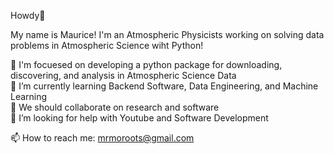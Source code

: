<!-- Hello -->
Howdy👋 <br/>

My name is Maurice! I'm an Atmospheric Physicists working on solving data problems in Atmospheric Science wiht Python! <br/>

🔭 I'm focuesed on developing a python package for downloading, discovering, and analysis in Atmospheric Science Data <br/>
🌱 I’m currently learning Backend Software, Data Engineering, and Machine Learning <br/>
👯 We should collaborate on research and software <br/>
🤔 I’m looking for help with Youtube and Software Development <br/>

📫 How to reach me: mrmoroots@gmail.com <br/>

<!--
**moroots/moroots** is a ✨ _special_ ✨ repository because its `README.md` (this file) appears on your GitHub profile.

Here are some ideas to get you started:

- 🔭 I’m currently working on ...
- 🌱 I’m currently learning ...
- 👯 I’m looking to collaborate on ...
- 🤔 I’m looking for help with ...
- 💬 Ask me about ...
- 📫 How to reach me: ...
- 😄 Pronouns: ...
- ⚡ Fun fact: ...
-->
